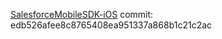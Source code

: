 [SalesforceMobileSDK-iOS](https://github.com/forcedotcom/SalesforceMobileSDK-iOS) commit: edb526afee8c8765408ea951337a868b1c21c2ac
